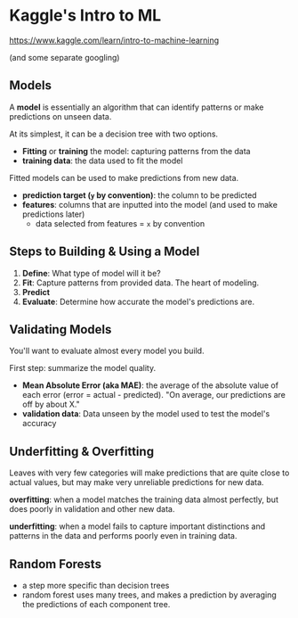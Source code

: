 # Kaggle's Intro to ML
https://www.kaggle.com/learn/intro-to-machine-learning

(and some separate googling)

## Models
A **model** is essentially an algorithm that can identify patterns or make predictions on unseen data.

At its simplest, it can be a decision tree with two options.

- **Fitting** or **training** the model: capturing patterns from the data
- **training data**: the data used to fit the model

Fitted models can be used to make predictions from new data.

- **prediction target (`y` by convention)**: the column to be predicted
- **features**: columns that are inputted into the model (and used to make predictions later)
  - data selected from features = `x` by convention

## Steps to Building & Using a Model

1. **Define**: What type of model will it be?
1. **Fit**: Capture patterns from provided data. The heart of modeling.
1. **Predict**
1. **Evaluate**: Determine how accurate the model's predictions are.

## Validating Models

You'll want to evaluate almost every model you build.

First step: summarize the model quality.

- **Mean Absolute Error (aka MAE)**: the average of the absolute value of each error (error = actual - predicted). "On average, our predictions are off by about X."
- **validation data**: Data unseen by the model used to test the model's accuracy

## Underfitting & Overfitting

Leaves with very few categories will make predictions that are quite close to actual values, but may make very unreliable predictions for new data.

**overfitting**: when a model matches the training data almost perfectly, but does poorly in validation and other new data.

**underfitting**: when a model fails to capture important distinctions and patterns in the data and performs poorly even in training data.

## Random Forests

- a step more specific than decision trees
- random forest uses many trees, and makes a prediction by averaging the predictions of each component tree.
